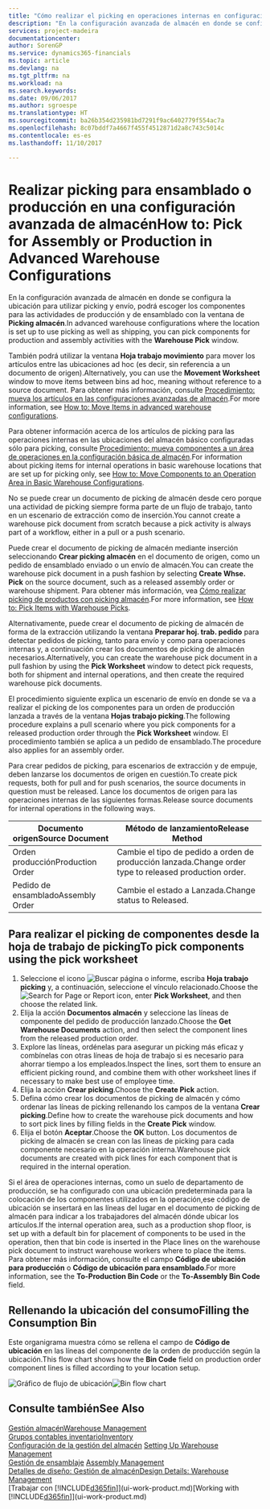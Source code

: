 ```yaml
---
title: "Cómo realizar el picking en operaciones internas en configuraciones avanzadas de almacén | Documentos de Microsoft"
description: "En la configuración avanzada de almacén en donde se configura la ubicación para utilizar picking y envío, podrá escoger los componentes para las actividades de producción y de ensamblado con la ventana de **Picking almacén**."
services: project-madeira
documentationcenter: 
author: SorenGP
ms.service: dynamics365-financials
ms.topic: article
ms.devlang: na
ms.tgt_pltfrm: na
ms.workload: na
ms.search.keywords: 
ms.date: 09/06/2017
ms.author: sgroespe
ms.translationtype: HT
ms.sourcegitcommit: ba26b354d235981bd7291f9ac6402779f554ac7a
ms.openlocfilehash: 8c07bddf7a4667f455f4512871d2a8c743c5014c
ms.contentlocale: es-es
ms.lasthandoff: 11/10/2017

---
```

# <a name="how-to-pick-for-assembly-or-production-in-advanced-warehouse-configurations"></a><span data-ttu-id="a8bfa-103">Realizar picking para ensamblado o producción en una configuración avanzada de almacén</span><span class="sxs-lookup"><span data-stu-id="a8bfa-103">How to: Pick for Assembly or Production in Advanced Warehouse Configurations</span></span>
<span data-ttu-id="a8bfa-104">En la configuración avanzada de almacén en donde se configura la ubicación para utilizar picking y envío, podrá escoger los componentes para las actividades de producción y de ensamblado con la ventana de **Picking almacén**.</span><span class="sxs-lookup"><span data-stu-id="a8bfa-104">In advanced warehouse configurations where the location is set up to use picking as well as shipping, you can pick components for production and assembly activities with the **Warehouse Pick** window.</span></span>  

<span data-ttu-id="a8bfa-105">También podrá utilizar la ventana **Hoja trabajo movimiento** para mover los artículos entre las ubicaciones ad hoc (es decir, sin referencia a un documento de origen).</span><span class="sxs-lookup"><span data-stu-id="a8bfa-105">Alternatively, you can use the **Movement Worksheet** window to move items between bins ad hoc, meaning without reference to a source document.</span></span> <span data-ttu-id="a8bfa-106">Para obtener más información, consulte [Procedimiento: mueva los artículos en las configuraciones avanzadas de almacén](warehouse-how-to-move-items-in-advanced-warehousing.md).</span><span class="sxs-lookup"><span data-stu-id="a8bfa-106">For more information, see [How to: Move Items in advanced warehouse configurations](warehouse-how-to-move-items-in-advanced-warehousing.md).</span></span>  

<span data-ttu-id="a8bfa-107">Para obtener información acerca de los artículos de picking para las operaciones internas en las ubicaciones del almacén básico configuradas sólo para picking, consulte [Procedimiento: mueva componentes a un área de operaciones en la configuración básica de almacén](warehouse-how-to-move-components-to-an-operation-area-in-basic-warehousing.md).</span><span class="sxs-lookup"><span data-stu-id="a8bfa-107">For information about picking items for internal operations in basic warehouse locations that are set up for picking only, see [How to: Move Components to an Operation Area in Basic Warehouse Configurations](warehouse-how-to-move-components-to-an-operation-area-in-basic-warehousing.md).</span></span>  

<span data-ttu-id="a8bfa-108">No se puede crear un documento de picking de almacén desde cero porque una actividad de picking siempre forma parte de un flujo de trabajo, tanto en un escenario de extracción como de inserción.</span><span class="sxs-lookup"><span data-stu-id="a8bfa-108">You cannot create a warehouse pick document from scratch because a pick activity is always part of a workflow, either in a pull or a push scenario.</span></span>  

<span data-ttu-id="a8bfa-109">Puede crear el documento de picking de almacén mediante inserción seleccionando **Crear picking almacén** en el documento de origen, como un pedido de ensamblado enviado o un envío de almacén.</span><span class="sxs-lookup"><span data-stu-id="a8bfa-109">You can create the warehouse pick document in a push fashion by selecting **Create Whse. Pick** on the source document, such as a released assembly order or warehouse shipment.</span></span> <span data-ttu-id="a8bfa-110">Para obtener más información, vea [Cómo realizar picking de productos con picking almacén](warehouse-how-to-pick-items-for-warehouse-shipment.md).</span><span class="sxs-lookup"><span data-stu-id="a8bfa-110">For more information, see [How to: Pick Items with Warehouse Picks](warehouse-how-to-pick-items-for-warehouse-shipment.md).</span></span>  

<span data-ttu-id="a8bfa-111">Alternativamente, puede crear el documento de picking de almacén de forma de la extracción utilizando la ventana **Preparar hoj. trab. pedido** para detectar pedidos de picking, tanto para envío y como para operaciones internas y, a continuación crear los documentos de picking de almacén necesarios.</span><span class="sxs-lookup"><span data-stu-id="a8bfa-111">Alternatively, you can create the warehouse pick document in a pull fashion by using the **Pick Worksheet** window to detect pick requests, both for shipment and internal operations, and then create the required warehouse pick documents.</span></span>  

<span data-ttu-id="a8bfa-112">El procedimiento siguiente explica un escenario de envío en donde se va a realizar el picking de los componentes para un orden de producción lanzada a través de la ventana **Hojas trabajo picking**.</span><span class="sxs-lookup"><span data-stu-id="a8bfa-112">The following procedure explains a pull scenario where you pick components for a released production order through the **Pick Worksheet** window.</span></span> <span data-ttu-id="a8bfa-113">El procedimiento también se aplica a un pedido de ensamblado.</span><span class="sxs-lookup"><span data-stu-id="a8bfa-113">The procedure also applies for an assembly order.</span></span>  

<span data-ttu-id="a8bfa-114">Para crear pedidos de picking, para escenarios de extracción y de empuje, deben lanzarse los documentos de origen en cuestión.</span><span class="sxs-lookup"><span data-stu-id="a8bfa-114">To create pick requests, both for pull and for push scenarios, the source documents in question must be released.</span></span> <span data-ttu-id="a8bfa-115">Lance los documentos de origen para las operaciones internas de las siguientes formas.</span><span class="sxs-lookup"><span data-stu-id="a8bfa-115">Release source documents for internal operations in the following ways.</span></span>  

|<span data-ttu-id="a8bfa-116">Documento origen</span><span class="sxs-lookup"><span data-stu-id="a8bfa-116">Source Document</span></span>|<span data-ttu-id="a8bfa-117">Método de lanzamiento</span><span class="sxs-lookup"><span data-stu-id="a8bfa-117">Release Method</span></span>|  
|---------------------|--------------------|  
|<span data-ttu-id="a8bfa-118">Orden producción</span><span class="sxs-lookup"><span data-stu-id="a8bfa-118">Production Order</span></span>|<span data-ttu-id="a8bfa-119">Cambie el tipo de pedido a orden de producción lanzada.</span><span class="sxs-lookup"><span data-stu-id="a8bfa-119">Change order type to released production order.</span></span>|  
|<span data-ttu-id="a8bfa-120">Pedido de ensamblado</span><span class="sxs-lookup"><span data-stu-id="a8bfa-120">Assembly Order</span></span>|<span data-ttu-id="a8bfa-121">Cambie el estado a Lanzada.</span><span class="sxs-lookup"><span data-stu-id="a8bfa-121">Change status to Released.</span></span>|  

## <a name="to-pick-components-using-the-pick-worksheet"></a><span data-ttu-id="a8bfa-122">Para realizar el picking de componentes desde la hoja de trabajo de picking</span><span class="sxs-lookup"><span data-stu-id="a8bfa-122">To pick components using the pick worksheet</span></span>  
1.  <span data-ttu-id="a8bfa-123">Seleccione el icono ![Buscar página o informe](media/ui-search/search_small.png "icono Buscar página o informe"), escriba **Hoja trabajo picking** y, a continuación, seleccione el vínculo relacionado.</span><span class="sxs-lookup"><span data-stu-id="a8bfa-123">Choose the ![Search for Page or Report](media/ui-search/search_small.png "Search for Page or Report icon") icon, enter **Pick Worksheet**, and then choose the related link.</span></span>  
2.  <span data-ttu-id="a8bfa-124">Elija la acción **Documentos almacén** y seleccione las líneas de componente del pedido de producción lanzado.</span><span class="sxs-lookup"><span data-stu-id="a8bfa-124">Choose the **Get Warehouse Documents** action, and then select the component lines from the released production order.</span></span>  
3.  <span data-ttu-id="a8bfa-125">Explore las líneas, ordénelas para asegurar un picking más eficaz y combínelas con otras líneas de hoja de trabajo si es necesario para ahorrar tiempo a los empleados.</span><span class="sxs-lookup"><span data-stu-id="a8bfa-125">Inspect the lines, sort them to ensure an efficient picking round, and combine them with other worksheet lines if necessary to make best use of employee time.</span></span>  
4.  <span data-ttu-id="a8bfa-126">Elija la acción **Crear picking**.</span><span class="sxs-lookup"><span data-stu-id="a8bfa-126">Choose the **Create Pick** action.</span></span>  
5.  <span data-ttu-id="a8bfa-127">Defina cómo crear los documentos de picking de almacén y cómo ordenar las líneas de picking rellenando los campos de la ventana **Crear picking**.</span><span class="sxs-lookup"><span data-stu-id="a8bfa-127">Define how to create the warehouse pick documents and how to sort pick lines by filling fields in the **Create Pick** window.</span></span>  
6.  <span data-ttu-id="a8bfa-128">Elija el botón **Aceptar**.</span><span class="sxs-lookup"><span data-stu-id="a8bfa-128">Choose the **OK** button.</span></span> <span data-ttu-id="a8bfa-129">Los documentos de picking de almacén se crean con las líneas de picking para cada componente necesario en la operación interna.</span><span class="sxs-lookup"><span data-stu-id="a8bfa-129">Warehouse pick documents are created with pick lines for each component that is required in the internal operation.</span></span>  

<span data-ttu-id="a8bfa-130">Si el área de operaciones internas, como un suelo de departamento de producción, se ha configurado con una ubicación predeterminada para la colocación de los componentes utilizados en la operación,ese código de ubicación se insertará en las líneas del lugar en el documento de picking de almacén para indicar a los trabajadores del almacén dónde ubicar los artículos.</span><span class="sxs-lookup"><span data-stu-id="a8bfa-130">If the internal operation area, such as a production shop floor, is set up with a default bin for placement of components to be used in the operation, then that bin code is inserted in the Place lines on the warehouse pick document to instruct warehouse workers where to place the items.</span></span> <span data-ttu-id="a8bfa-131">Para obtener más información, consulte el campo **Código de ubicación para producción** o **Código de ubicación para ensamblado**.</span><span class="sxs-lookup"><span data-stu-id="a8bfa-131">For more information, see the **To-Production Bin Code** or the **To-Assembly Bin Code** field.</span></span>

## <a name="filling-the-consumption-bin"></a><span data-ttu-id="a8bfa-132">Rellenando la ubicación del consumo</span><span class="sxs-lookup"><span data-stu-id="a8bfa-132">Filling the Consumption Bin</span></span>
<span data-ttu-id="a8bfa-133">Este organigrama muestra cómo se rellena el campo de **Código de ubicación** en las líneas del componente de la orden de producción según la ubicación.</span><span class="sxs-lookup"><span data-stu-id="a8bfa-133">This flow chart shows how the **Bin Code** field on production order component lines is filled according to your location setup.</span></span>

<span data-ttu-id="a8bfa-134">![Gráfico de flujo de ubicación](media/binflow.png "BinFlow")</span><span class="sxs-lookup"><span data-stu-id="a8bfa-134">![Bin flow chart](media/binflow.png "BinFlow")</span></span>  

## <a name="see-also"></a><span data-ttu-id="a8bfa-135">Consulte también</span><span class="sxs-lookup"><span data-stu-id="a8bfa-135">See Also</span></span>
[<span data-ttu-id="a8bfa-136">Gestión almacén</span><span class="sxs-lookup"><span data-stu-id="a8bfa-136">Warehouse Management</span></span>](warehouse-manage-warehouse.md)  
[<span data-ttu-id="a8bfa-137">Grupos contables inventario</span><span class="sxs-lookup"><span data-stu-id="a8bfa-137">Inventory</span></span>](inventory-manage-inventory.md)  
<span data-ttu-id="a8bfa-138">[Configuración de la gestión del almacén](warehouse-setup-warehouse.md)   </span><span class="sxs-lookup"><span data-stu-id="a8bfa-138">[Setting Up Warehouse Management](warehouse-setup-warehouse.md)   </span></span>  
<span data-ttu-id="a8bfa-139">[Gestión de ensamblaje](assembly-assemble-items.md)  </span><span class="sxs-lookup"><span data-stu-id="a8bfa-139">[Assembly Management](assembly-assemble-items.md)  </span></span>  
[<span data-ttu-id="a8bfa-140">Detalles de diseño: Gestión de almacén</span><span class="sxs-lookup"><span data-stu-id="a8bfa-140">Design Details: Warehouse Management</span></span>](design-details-warehouse-management.md)  
<span data-ttu-id="a8bfa-141">[Trabajar con [!INCLUDE[d365fin](includes/d365fin_md.md)]](ui-work-product.md)</span><span class="sxs-lookup"><span data-stu-id="a8bfa-141">[Working with [!INCLUDE[d365fin](includes/d365fin_md.md)]](ui-work-product.md)</span></span>

